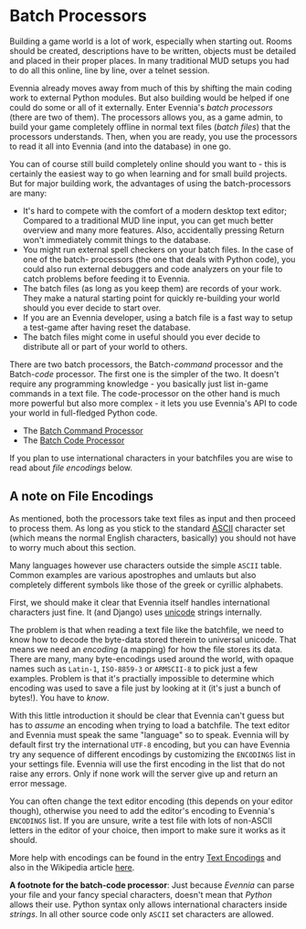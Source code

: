 # Batch Processors


Building a game world is a lot of work, especially when starting out. Rooms should be created,
descriptions have to be written, objects must be detailed and placed in their proper places. In many
traditional MUD setups you had to do all this online, line by line, over a telnet session.

Evennia already moves away from much of this by shifting the main coding work to external Python
modules. But also building would be helped if one could do some or all of it externally. Enter
Evennia's *batch processors* (there are two of them). The processors allows you, as a game admin, to
build your game completely offline in normal text files (*batch files*) that the processors
understands. Then, when you are ready, you use the processors to read it all into Evennia (and into
the database) in one go.

You can of course still build completely online should you want to - this is certainly the easiest
way to go when learning and for small build projects. But for major building work, the advantages of
using the batch-processors are many:
- It's hard to compete with the comfort of a modern desktop text editor; Compared to a traditional
MUD line input, you can get much better overview and many more features. Also, accidentally pressing
Return won't immediately commit things to the database.
- You might run external spell checkers on your batch files. In the case of one of the batch-
processors (the one that deals with Python code), you could also run external debuggers and code
analyzers on your file to catch problems before feeding it to Evennia.
- The batch files (as long as you keep them) are records of your work. They make a natural starting
point for quickly re-building your world should you ever decide to start over.
- If you are an Evennia developer, using a batch file is a fast way to setup a test-game after
having reset the database.
- The batch files might come in useful should you ever decide to distribute all or part of your
world to others.


There are two batch processors, the Batch-*command* processor and the Batch-*code* processor. The
first one is the simpler of the two. It doesn't require any programming knowledge - you basically
just list in-game commands in a text file. The code-processor on the other hand is much more
powerful but also more complex - it lets you use Evennia's API to code your world in full-fledged
Python code.

- The [Batch Command Processor](Batch-Command-Processor)
- The [Batch Code Processor](Batch-Code-Processor)

If you plan to use international characters in your batchfiles you are wise to read about *file
encodings* below.

## A note on File Encodings

As mentioned, both the processors take text files as input and then proceed to process them. As long
as you stick to the standard [ASCII](http://en.wikipedia.org/wiki/Ascii) character set (which means
the normal English characters, basically) you should not have to worry much about this section.

Many languages however use characters outside the simple `ASCII` table. Common examples are various
apostrophes and umlauts but also completely different symbols like those of the greek or cyrillic
alphabets.

First, we should make it clear that Evennia itself handles international characters just fine. It
(and Django) uses [unicode](http://en.wikipedia.org/wiki/Unicode) strings internally.

The problem is that when reading a text file like the batchfile, we need to know how to decode the
byte-data stored therein to universal unicode. That means we need an *encoding* (a mapping) for how
the file stores its data. There are many, many byte-encodings used around the world, with opaque
names such as `Latin-1`, `ISO-8859-3` or `ARMSCII-8` to pick just a few examples. Problem is that
it's practially impossible to determine which encoding was used to save a file just by looking at it
(it's just a bunch of bytes!). You have to *know*.

With this little introduction it should be clear that Evennia can't guess but has to *assume* an
encoding when trying to load a batchfile. The text editor and Evennia must speak the same "language"
so to speak. Evennia will by default first try the international `UTF-8` encoding, but you can have
Evennia try any sequence of different encodings by customizing the `ENCODINGS` list in your settings
file. Evennia will use the first encoding in the list that do not raise any errors. Only if none
work will the server give up and return an error message.

You can often change the text editor encoding (this depends on your editor though), otherwise you
need to add the editor's encoding to Evennia's `ENCODINGS` list. If you are unsure, write a test
file with lots of non-ASCII letters in the editor of your choice, then import to make sure it works
as it should.

More help with encodings can be found in the entry [Text Encodings](../Concept/Text-Encodings) and also in the
Wikipedia article [here](http://en.wikipedia.org/wiki/Text_encodings).

**A footnote for the batch-code processor**: Just because *Evennia* can parse your file and your
fancy special characters, doesn't mean that *Python* allows their use. Python syntax only allows
international characters inside *strings*. In all other source code only `ASCII` set characters are
allowed.